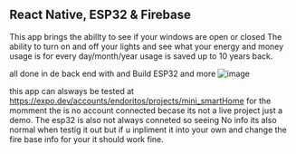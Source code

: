##  React Native, ESP32 & Firebase
This app brings the abillty to see if your windows are open or closed
The ability to turn on and off your lights
and see what your energy and money usage is for every day/month/year
usage is saved up to 10 years back.


all done in de back end with and Build ESP32 and more 
![image](https://github.com/endoritos/mini_smartHome/assets/119358598/f61da7ef-a14f-4c25-bc8d-d400f37e8e41)


this app can alsways be tested at  https://expo.dev/accounts/endoritos/projects/mini_smartHome
for the momment the is no account connected becase its not a live project just a demo.
The esp32 is also not always conneted so seeing No info its also normal when testig it out but if u inpliment it into your own and change the fire base info for your it should work fine.

